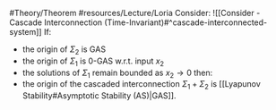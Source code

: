 #Theory/Theorem 
#resources/Lecture/Loria
Consider: ![[Consider - Cascade Interconnection (Time-Invariant)#^cascade-interconnected-system]]
If:
- the origin of $\Sigma_2$ is GAS
- the origin of $\Sigma_1$ is 0-GAS w.r.t. input $x_2$
- the solutions of $\Sigma_1$ remain bounded as $x_2\rightarrow0$
then:
- the origin of the cascaded interconnection $\Sigma_1+\Sigma_2$ is [[Lyapunov Stability#Asymptotic Stability (AS)|GAS]].


